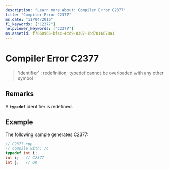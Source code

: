 ```yaml
---
description: "Learn more about: Compiler Error C2377"
title: "Compiler Error C2377"
ms.date: "11/04/2016"
f1_keywords: ["C2377"]
helpviewer_keywords: ["C2377"]
ms.assetid: f7660965-bf4c-4cd9-8307-1bd7016678a1
---
```

# Compiler Error C2377

> 'identifier' : redefinition; typedef cannot be overloaded with any other symbol

## Remarks

A **`typedef`** identifier is redefined.

## Example

The following sample generates C2377:

```cpp
// C2377.cpp
// compile with: /c
typedef int i;
int i;   // C2377
int j;   // OK
```
